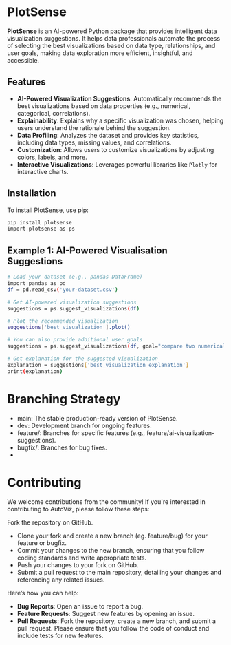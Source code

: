 # PlotSense

**PlotSense** is an AI-powered Python package that provides intelligent data visualization suggestions. It helps data professionals automate the process of selecting the best visualizations based on data type, relationships, and user goals, making data exploration more efficient, insightful, and accessible.

## Features

- **AI-Powered Visualization Suggestions**: Automatically recommends the best visualizations based on data properties (e.g., numerical, categorical, correlations).
- **Explainability**: Explains why a specific visualization was chosen, helping users understand the rationale behind the suggestion.
- **Data Profiling**: Analyzes the dataset and provides key statistics, including data types, missing values, and correlations.
- **Customization**: Allows users to customize visualizations by adjusting colors, labels, and more.
- **Interactive Visualizations**: Leverages powerful libraries like `Plotly` for interactive charts.

## Installation

To install PlotSense, use pip:

```bash
pip install plotsense
import plotsense as ps
```
## Example 1: AI-Powered Visualisation Suggestions
```bash
# Load your dataset (e.g., pandas DataFrame)
import pandas as pd
df = pd.read_csv('your-dataset.csv')

# Get AI-powered visualization suggestions
suggestions = ps.suggest_visualizations(df)

# Plot the recommended visualization
suggestions['best_visualization'].plot()

# You can also provide additional user goals
suggestions = ps.suggest_visualizations(df, goal="compare two numerical variables")

# Get explanation for the suggested visualization
explanation = suggestions['best_visualization_explanation']
print(explanation)

```
# Branching Strategy
- main: The stable production-ready version of PlotSense.
- dev: Development branch for ongoing features.
- feature/<feature-name>: Branches for specific features (e.g., feature/ai-visualization-suggestions).
- bugfix/<bug-name>: Branches for bug fixes.
- 
# Contributing
We welcome contributions from the community! If you're interested in contributing to AutoViz, please follow these steps:

Fork the repository on GitHub.
- Clone your fork and create a new branch (eg. feature/bug) for your feature or bugfix.
- Commit your changes to the new branch, ensuring that you follow coding standards and write appropriate tests.
- Push your changes to your fork on GitHub.
- Submit a pull request to the main repository, detailing your changes and referencing any related issues.

Here’s how you can help:
- **Bug Reports**: Open an issue to report a bug.
- **Feature Requests**: Suggest new features by opening an issue.
- **Pull Requests**: Fork the repository, create a new branch, and submit a pull request.
Please ensure that you follow the code of conduct and include tests for new features.



